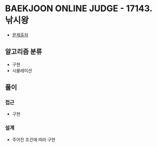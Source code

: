 # BAEKJOON ONLINE JUDGE - 17143. 낚시왕

- [문제출처](https://www.acmicpc.net/problem/17143 '17143. 낚시왕')

## 알고리즘 분류

- 구현
- 시뮬레이션

## 풀이

### 접근

- 구현

### 설계

- 주어진 조건에 따라 구현
